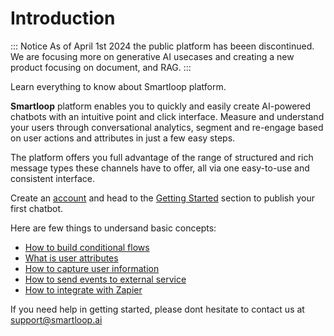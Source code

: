 # Introduction

::: Notice 
As of April 1st 2024 the public platform has beeen discontinued. We are focusing more on generative AI usecases and creating a new product focusing on document, and RAG.
:::

Learn everything to know about Smartloop platform.

**Smartloop** platform enables you to quickly and easily create AI-powered chatbots with an intuitive point and click interface. Measure and understand your users through conversational analytics, segment and re-engage based on user actions and attributes in just a few easy steps.

The platform offers you full advantage of the range of structured and rich message types these channels have to offer, all via one easy-to-use and consistent interface.

Create an [account](https://dashboard.smartloop.ai) and head to the [Getting Started](/getting-started.md) section to publish your first chatbot. 


Here are few things to undersand basic concepts:

* [How to build conditional flows](https://docs.smartloop.ai/conditional-flows.html)
* [What is user attributes](https://docs.smartloop.ai/user-attributes.html)
* [How to capture user information](https://docs.smartloop.ai/collecting-user-data.html)
* [How to send events to external service](https://docs.smartloop.ai/json-api.html)
* [How to integrate with Zapier](https://docs.smartloop.ai/integration.html)



If you need help in getting started, please dont hesitate to contact us at [support@smartloop.ai](mailto:support@smartloop.ai)